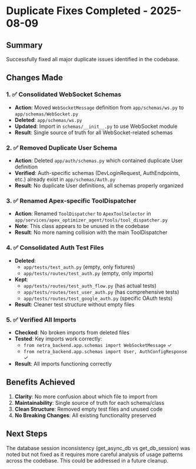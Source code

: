# Duplicate Fixes Completed - 2025-08-09

## Summary

Successfully fixed all major duplicate issues identified in the codebase.

## Changes Made

### 1. ✅ Consolidated WebSocket Schemas
- **Action**: Moved `WebSocketMessage` definition from `app/schemas/ws.py` to `app/schemas/WebSocket.py`
- **Deleted**: `app/schemas/ws.py`
- **Updated**: Import in `schemas/__init__.py` to use WebSocket module
- **Result**: Single source of truth for all WebSocket-related schemas

### 2. ✅ Removed Duplicate User Schema
- **Action**: Deleted `app/auth/schemas.py` which contained duplicate User definition
- **Verified**: Auth-specific schemas (DevLoginRequest, AuthEndpoints, etc.) already exist in `app/schemas/Auth.py`
- **Result**: No duplicate User definitions, all schemas properly organized

### 3. ✅ Renamed Apex-specific ToolDispatcher
- **Action**: Renamed `ToolDispatcher` to `ApexToolSelector` in `app/services/apex_optimizer_agent/tools/tool_dispatcher.py`
- **Note**: This class appears to be unused in the codebase
- **Result**: No more naming collision with the main ToolDispatcher

### 4. ✅ Consolidated Auth Test Files
- **Deleted**: 
  - `app/tests/test_auth.py` (empty, only fixtures)
  - `app/tests/routes/test_auth.py` (empty, only imports)
- **Kept**:
  - `app/tests/routes/test_auth_flow.py` (has actual tests)
  - `app/tests/routes/test_user_auth.py` (has comprehensive tests)
  - `app/tests/routes/test_google_auth.py` (specific OAuth tests)
- **Result**: Cleaner test structure without empty files

### 5. ✅ Verified All Imports
- **Checked**: No broken imports from deleted files
- **Tested**: Key imports work correctly:
  - `from netra_backend.app.schemas import WebSocketMessage` ✓
  - `from netra_backend.app.schemas import User, AuthConfigResponse` ✓
- **Result**: All imports functioning correctly

## Benefits Achieved

1. **Clarity**: No more confusion about which file to import from
2. **Maintainability**: Single source of truth for each schema/class
3. **Clean Structure**: Removed empty test files and unused code
4. **No Breaking Changes**: All existing functionality preserved

## Next Steps

The database session inconsistency (get_async_db vs get_db_session) was noted but not fixed as it requires more careful analysis of usage patterns across the codebase. This could be addressed in a future cleanup.